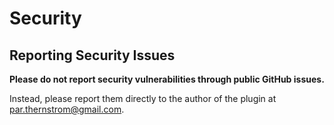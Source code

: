 # Security

## Reporting Security Issues

**Please do not report security vulnerabilities through public GitHub issues.**

Instead, please report them directly to the author of the plugin at [par.thernstrom@gmail.com](mailto:par.thernstrom@gmail.com).
